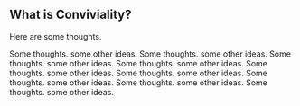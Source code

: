 ## What is Conviviality?

Here are some thoughts.

Some thoughts. some other ideas. Some thoughts. some other ideas. Some thoughts. some other ideas. Some thoughts. some other ideas. Some thoughts. some other ideas. Some thoughts. some other ideas. Some thoughts. some other ideas. Some thoughts. some other ideas. Some thoughts. some other ideas.




